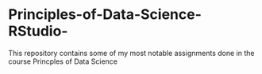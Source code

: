 # Principles-of-Data-Science-RStudio-
This repository contains some of my most notable assignments done in the course Princples of Data Science
